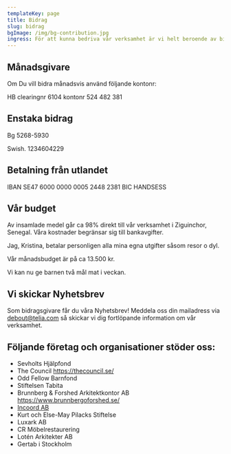 ```yaml
---
templateKey: page
title: Bidrag
slug: bidrag
bgImage: /img/bg-contribution.jpg
ingress: För att kunna bedriva vår verksamhet är vi helt beroende av bidrag.
---
```

## Månadsgivare

Om Du vill bidra månadsvis använd följande kontonr: 

HB clearingnr 6104 kontonr 524 482 381

## Enstaka bidrag

Bg 5268-5930

Swish. 1234604229

## Betalning från utlandet

IBAN SE47 6000 0000 0005 2448 2381        BIC HANDSESS

## Vår budget

 Av insamlade medel går ca 98% direkt till vår verksamhet i Ziguinchor, Senegal. Våra kostnader begränsar sig till bankavgifter.

Jag, Kristina, betalar personligen alla mina egna utgifter såsom resor o dyl. 

Vår månadsbudget är på ca 13.500 kr.

Vi kan nu ge barnen två mål mat i veckan.

## Vi skickar Nyhetsbrev

Som bidragsgivare får du våra Nyhetsbrev! Meddela oss din mailadress via debout@telia.com så skickar vi dig fortlöpande information om vår verksamhet. 

## Följande företag och organisationer stöder oss:

* Sevholts Hjälpfond
* The Council         https://thecouncil.se/
* Odd Fellow Barnfond
* Stiftelsen Tabita 
* Brunnberg & Forshed Arkitektkontor AB   https://www.brunnbergoforshed.se/
* [Incoord AB](https://www.incoord.se/)
* Kurt och Else-May Pilacks Stiftelse
* Luxark AB
* CR Möbelrestaurering 
* Lotén Arkitekter AB
* Gertab i Stockholm
